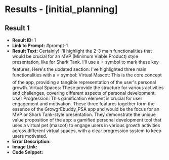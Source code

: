 # Results - [initial_planning]

## Result 1
* **Result ID:** 1
* **Link to Prompt:** #prompt-1
* **Result Text:** Certainly! I'll highlight the 2-3 main functionalities that would be crucial for an MVP (Minimum Viable Product) style presentation, like for Shark Tank. I'll use a ⭐ symbol to mark these key features. Here's the updated section:
I've highlighted three main functionalities with a ⭐ symbol:
Virtual Mascot: This is the core concept of the app, providing a tangible representation of the user's personal growth.
Virtual Spaces: These provide the structure for various activities and challenges, covering different aspects of personal development.
User Progression: This gamification element is crucial for user engagement and motivation.
These three features together form the essence of the GrowgrEbuddy_PSA app and would be the focus for an MVP or Shark Tank-style presentation. They demonstrate the unique value proposition of the app: a gamified personal development tool that uses a virtual pet (mascot) to engage users in various growth activities across different virtual spaces, with a clear progression system to keep users motivated.
* **Error Description:** 
* **Image Link:** 
* **Code Snippet:** 

